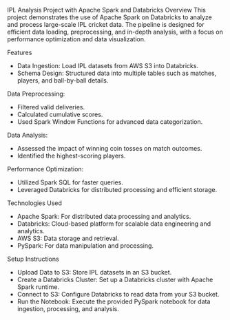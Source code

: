 IPL Analysis Project with Apache Spark and Databricks
Overview
This project demonstrates the use of Apache Spark on Databricks to analyze and process large-scale IPL cricket data. The pipeline is designed for efficient data loading, preprocessing, and in-depth analysis, with a focus on performance optimization and data visualization.

Features
+ Data Ingestion: Load IPL datasets from AWS S3 into Databricks.
+ Schema Design: Structured data into multiple tables such as matches, players, and ball-by-ball details.

Data Preprocessing:
+ Filtered valid deliveries.
+ Calculated cumulative scores.
+ Used Spark Window Functions for advanced data categorization.

Data Analysis:
+ Assessed the impact of winning coin tosses on match outcomes.
+ Identified the highest-scoring players.

Performance Optimization:
+ Utilized Spark SQL for faster queries.
+ Leveraged Databricks for distributed processing and efficient storage.
  
Technologies Used
+ Apache Spark: For distributed data processing and analytics.
+ Databricks: Cloud-based platform for scalable data engineering and analytics.
+ AWS S3: Data storage and retrieval.
+ PySpark: For data manipulation and processing.

Setup Instructions
+ Upload Data to S3: Store IPL datasets in an S3 bucket.
+ Create a Databricks Cluster: Set up a Databricks cluster with Apache Spark runtime.
+ Connect to S3: Configure Databricks to read data from your S3 bucket.
+ Run the Notebook: Execute the provided PySpark notebook for data ingestion, processing, and analysis.
